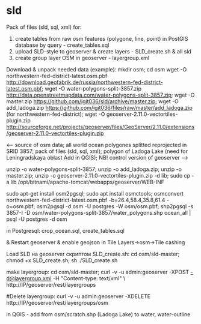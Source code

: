 # sld
Pack of files (sld, sql, xml) for:
1. create tables from raw osm features (polygone, line, point) in PostGIS database by query - create_tables.sql
2. upload SLD-style to geoserver & create layers - SLD_create.sh & all sld
3. create group layer OSM in geoserver - layergroup.xml

Download & unpack needed data (example):
mkdir osm; cd osm
wget -O northwestern-fed-district-latest.osm.pbf http://download.geofabrik.de/russia/northwestern-fed-district-latest.osm.pbf; wget -O water-polygons-split-3857.zip http://data.openstreetmapdata.com/water-polygons-split-3857.zip; wget -O master.zip https://github.com/igit036/sld/archive/master.zip; wget -O add_ladoga.zip https://github.com/igit036/files/raw/master/add_ladoga.zip (for northwestern-fed-district); wget -O geoserver-2.11.0-vectortiles-plugin.zip http://sourceforge.net/projects/geoserver/files/GeoServer/2.11.0/extensions/geoserver-2.11.0-vectortiles-plugin.zip

<-- source of osm data; all world ocean polygones splitted reprojected in SRID 3857; pack of files (sld, sql, xml); polygon of Ladoga Lake (need for Leningradskaya oblast Add in QGIS); NB! control version of geoserver -->

unzip -o water-polygons-split-3857; unzip -o add_ladoga.zip; unzip -o master.zip; unzip -o geoserver-2.11.0-vectortiles-plugin.zip -d lib; sudo cp -a lib /opt/bitnami/apache-tomcat/webapps/geoserver/WEB-INF

sudo apt-get install osm2pgsql; sudo apt install osmctools; osmconvert northwestern-fed-district-latest.osm.pbf -b=26.4,58.4,35.8,61.4 -o=osm.pbf; osm2pgsql -d osm -U postgres  -W osm/osm.pbf; shp2pgsql -s 3857-I -D osm/water-polygons-split-3857/water_polygons.shp ocean_all |  psql -U postgres -d osm

in Postgresql:
crop_ocean.sql, create_tables.sql

& Restart geoserver & enable geojson in Tile Layers->osm->Tile cashing

Load SLD на geoserver скриптом SLD_create.sh:
cd osm/sld-master; chmod +x SLD_create.sh; sh ./SLD_create.sh

make layergroup:
cd osm/sld-master; curl -v -u admin:geoserver -XPOST -d@layergroup.xml -H "Content-type: text/xml" \ http://IP/geoserver/rest/layergroups
  
#Delete layergroup: curl -v -u admin:geoserver -XDELETE \
  http://IP/geoserver/rest/layergroups/osm
  
  in QGIS - add from osm/scratch.shp (Ladoga Lake) to water, water-outline
